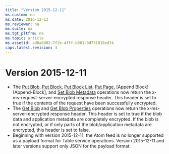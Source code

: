 ```yaml
---
title: "Version 2015-12-11"
ms.custom: na
ms.date: 2016-12-13
ms.reviewer: na
ms.suite: na
ms.tgt_pltfrm: na
ms.topic: article
ms.assetid: ad8a8d02-7f2e-4fff-b881-8d731818ed74
caps.latest.revision: 3
---
```

# Version 2015-12-11

- The [Put Blob](Put-Blob.md), [Put Block](Put-Block.md), [Put Block List](Put-Block-List.md), [Put Page](Put-Page.md), [Append Block](Append-Block], and [Set Blob Metadata](Set-Block-Metadata.md) operations now return the x-ms-request-server-encrypted response header. This header is set to true if the contents of the request have been successfully encrypted.
- The [Get Blob](Get-Blob.md) and [Get Blob Properties](Get-Blob-Properties.md) operations now return the x-ms-server-encrypted response header. This header is set to true if the blob data and application metadata are completely encrypted. If the blob is not encrypted, or if only parts of the blob/application metadata are encrypted, this header is set to false.
- Beginning with version 2015-12-11, the Atom feed is no longer supported as a payload format for Table service operations. Version 2015-12-11 and later versions support only JSON for the payload format.
